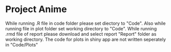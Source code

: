 # Project Anime

While running .R file in code folder please set diectory to "Code".
Also while running file in plot folder set working directory to "Code".
While running .rmd file of report please download and select report "Report" folder as working directory. 
The code for plots in shiny app are not written seperately in "Code/Plots"
